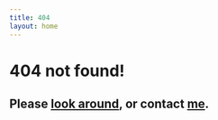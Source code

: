 ```yaml
---
title: 404
layout: home
---
```


# **404 not found!** 


## **Please [look around](/), or contact [me](mailto:sclyeah@gmail.com "Chunlin's Gmail").**

